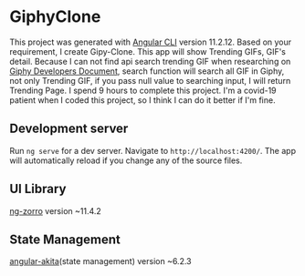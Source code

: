 # GiphyClone

This project was generated with [Angular CLI](https://github.com/angular/angular-cli) version 11.2.12.
Based on your requirement, I create Gipy-Clone. This app will show Trending GIFs, GIF's detail. Because I can not find api search trending GIF when researching on [Giphy Developers Document](https://developers.giphy.com/), search function will search all GIF in Giphy, not only Trending GIF, if you pass null value to searching input, I will return Trending Page.
I spend 9 hours to complete this project. I'm a covid-19 patient when I coded this project, so I think I can do it better if I'm fine.

## Development server

Run `ng serve` for a dev server. Navigate to `http://localhost:4200/`. The app will automatically reload if you change any of the source files.

## UI Library

[ng-zorro](https://ng.ant.design/) version ~11.4.2

## State Management

[angular-akita](https://datorama.github.io/akita/docs/installation)(state management) version ~6.2.3
